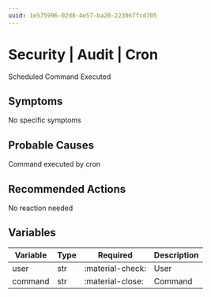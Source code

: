 ```yaml
---
uuid: 1e575996-02d8-4e57-ba20-223067fcd705
---
```

# Security | Audit | Cron

Scheduled Command Executed

## Symptoms

No specific symptoms

## Probable Causes

Command executed by cron

## Recommended Actions

No reaction needed

## Variables

Variable | Type | Required | Description
--- | --- | --- | ---
user | str | :material-check: | User
command | str | :material-close: | Command
